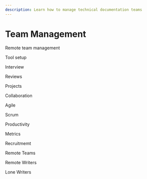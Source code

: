 ```yaml
---
description: Learn how to manage technical documentation teams
---
```


# Team Management

Remote team management

Tool setup

Interview

Reviews

Projects

Collaboration

Agile&#x20;

Scrum

Productivity

Metrics

Recruitmemt

Remote Teams

Remote Writers

Lone Writers



